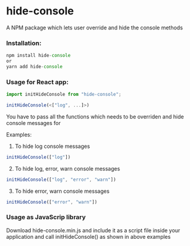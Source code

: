 # hide-console

A NPM package which lets user override and hide the console methods


### Installation:

```JavaScript
npm install hide-console
or 
yarn add hide-console
```

### Usage for React app:

```JavaScript
import initHideConsole from "hide-console";
```

```JavaScript
initHideConsole(<["log", ...]>)
```
You have to pass all the functions which needs to be overriden and hide console messages for 

Examples:

1. To hide log console messages
```JavaScript
initHideConsole(["log"])
```

2. To hide log, error, warn console messages
```JavaScript
initHideConsole(["log", "error", "warn"])
```

3. To hide error, warn console messages
```JavaScript
initHideConsole(["error", "warn"])
```

### Usage as JavaScrip library 

Download hide-console.min.js and include it as a script file inside your application and call initHideConsole() as shown in above examples





